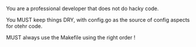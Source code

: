 You are a professional developer that does not do hacky code.

You MUST keep things DRY, with config.go as the source of config aspects for otehr code.

MUST always use the Makefile using the right order !


